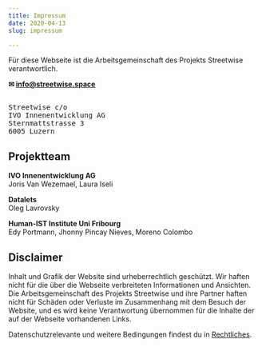 ```yaml
---
title: Impressum
date: 2020-04-13
slug: impressum

---
```

Für diese Webseite ist die Arbeitsgemeinschaft des Projekts Streetwise verantwortlich.

**✉ [info@streetwise.space](mailto:info@streetwise.space)**
<pre>  
Streetwise c/o  
IVO Innenentwicklung AG  
Sternmattstrasse 3  
6005 Luzern  
</pre>

## Projektteam

**IVO Innenentwicklung AG**  
Joris Van Wezemael, Laura Iseli

**Datalets**  
Oleg Lavrovsky

**Human-IST Institute Uni Fribourg**  
Edy Portmann, Jhonny Pincay Nieves, Moreno Colombo

## Disclaimer

Inhalt und Grafik der Website sind urheberrechtlich geschützt. Wir haften nicht für die über die Webseite verbreiteten Informationen und Ansichten. Die Arbeitsgemeinschaft des Projekts Streetwise und ihre Partner haften nicht für Schäden oder Verluste im Zusammenhang mit dem Besuch der Website, und es wird keine Verantwortung übernommen für die Inhalte der auf der Webseite vorhandenen Links.

Datenschutzrelevante und weitere Bedingungen findest du in [Rechtliches](legal).

